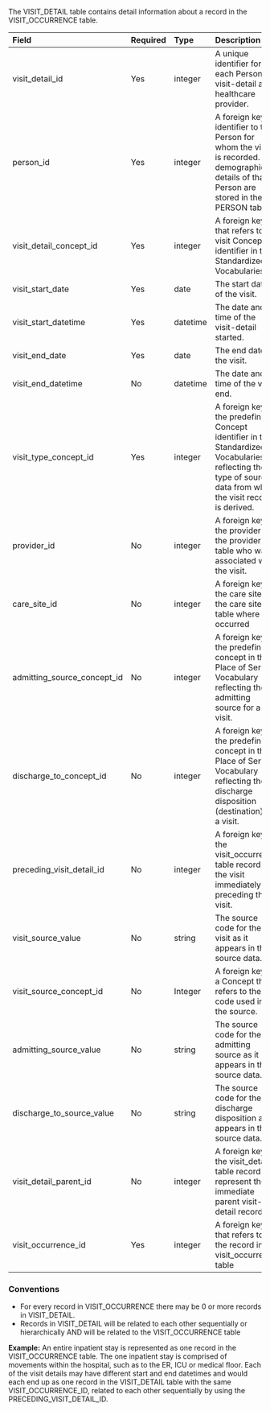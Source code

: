 The VISIT_DETAIL table contains detail information about a record in the VISIT_OCCURRENCE table. 

Field|Required|Type|Description
:------------------------|:--------|:-----|:-------------------------------------------------
| visit_detail_id| Yes| integer| A unique identifier for each Person's visit-detail at a healthcare provider.|
| person_id | Yes | integer | A foreign key identifier to the Person for whom the visit is recorded. The demographic details of that Person are stored in the PERSON table.|
| visit_detail_concept_id| Yes | integer | A foreign key that refers to a visit Concept identifier in the Standardized Vocabularies. |
| visit_start_date| Yes |	date  | The start date of the visit.|
| visit_start_datetime | Yes | datetime | The date and time of the visit-detail started.|
| visit_end_date| Yes |	date  | The end date of the visit.|
| visit_end_datetime | No | datetime | The date and time of the visit end.|
| visit_type_concept_id | Yes | integer | A foreign key to the predefined Concept identifier in the Standardized Vocabularies reflecting the type of source data from which the visit record is derived. |
| provider_id | No | integer | A foreign key to the provider in the provider table who was associated with the visit. |
| care_site_id | No | integer |A foreign key to the care site in the care site table where visit occurred |
| admitting_source_concept_id | No | integer | A foreign key to the predefined concept in the Place of Service Vocabulary reflecting the admitting source for a visit. |
| discharge_to_concept_id | No | integer | A foreign key to the predefined concept in the Place of Service Vocabulary reflecting the discharge disposition (destination) for a visit.|
| preceding_visit_detail_id | No | integer | A foreign key to the visit_occurrence table record of the visit immediately preceding this visit. |
| visit_source_value | No | string | The source code for the visit as it appears in the source data. |
| visit_source_concept_id | No | Integer | A foreign key to a Concept that refers to the code used in the source. |
| admitting_source_value | No | string | The source code for the admitting source as it appears in the source data. |
| discharge_to_source_value | No | string | The source code for the discharge disposition as it appears in the source data.|
| visit_detail_parent_id | No | integer | A foreign key to the visit_detail table record to represent the immediate parent visit-detail record. |
| visit_occurrence_id | Yes | integer | A foreign key that refers to the record in the visit_occurrence table |

### Conventions 

  * For every record in VISIT_OCCURRENCE there may be 0 or more records in VISIT_DETAIL.
  * Records in VISIT_DETAIL will be related to each other sequentially or hierarchically AND will be related to the VISIT_OCCURRENCE table
  
**Example:**
An entire inpatient stay is represented as one record in the VISIT_OCCURRENCE table. The one inpatient stay is comprised of movements within the hospital, such as to the ER, ICU or medical floor. Each of the visit details may have different start
and end datetimes and would each end up as one record in the VISIT_DETAIL table with the same VISIT_OCCURRENCE_ID, related to each other sequentially by using the PRECEDING_VISIT_DETAIL_ID.